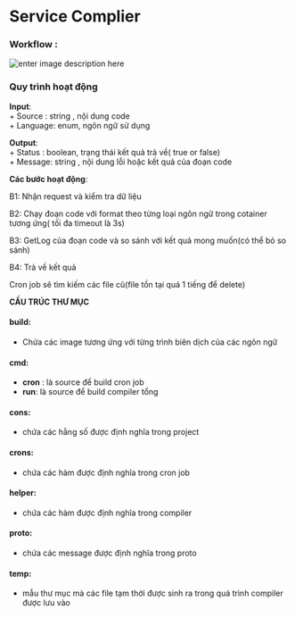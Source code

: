 # Service Complier  
  

### Workflow :  
![enter image description here](https://i.imgur.com/NJX8cWV.png)  
  
  
  
### Quy trình hoạt động  
**Input**:   
      + Source : string , nội dung code  
      + Language: enum, ngôn ngữ sử dụng  
  
  
  
**Output**:  
      + Status : boolean, trạng thái kết quả trả về( true or false)  
      + Message: string , nội dung lỗi hoặc kết quả của đoạn code  
        
  
  
**Các bước hoạt động**:  
  
  
B1: Nhận request và kiểm tra dữ liệu  
  
  
B2: Chạy đoạn code với format theo từng loại ngôn ngữ  trong cotainer tương ứng( tối đa timeout là 3s)
  
  
B3: GetLog của đoạn code và so sánh với kết quả mong muốn(có thể bỏ so sánh)  
  
  
B4: Trả về kết quả


Cron job sẽ tìm kiếm các file cũ(file tồn tại quá 1 tiếng để delete)



**CẤU TRÚC THƯ MỤC**
#### build: 
- Chứa các image tương ứng với từng trình biên dịch của các ngôn ngữ
#### cmd:
- **cron** : là  source để build cron job
- **run**:    là source để build compiler tổng 
 #### cons:
 - chứa các hằng số được định nghĩa trong project
 #### crons:
 - chứa các hàm được định nghĩa trong cron job
 #### helper:
 - chứa các hàm được định nghĩa trong compiler
#### proto: 
- chứa các message được định nghĩa trong proto 
#### temp:
- mẫu thư mục mà các file tạm thời được sinh ra trong quá trình compiler được lưu vào
 

